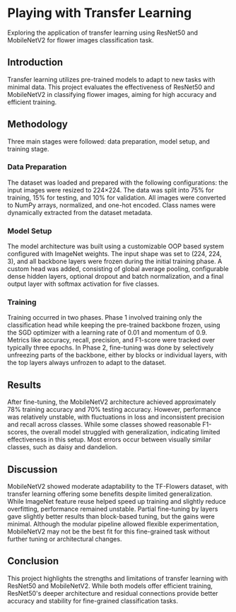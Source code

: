# Playing with Transfer Learning

Exploring the application of transfer learning using ResNet50 and MobileNetV2 for flower images classification task.

## Introduction
Transfer learning utilizes pre-trained models to adapt to new tasks with minimal data. This project evaluates the effectiveness of ResNet50 and MobileNetV2 in classifying flower images, aiming for high accuracy and efficient training.

## Methodology

Three main stages were followed: data preparation, model setup, and training stage.

### Data Preparation
The dataset was loaded and prepared with the following configurations: the input images were resized to 224×224. The data was split into 75% for training, 15% for testing, and 10% for validation. All images were converted to NumPy arrays, normalized, and one-hot encoded. Class names were dynamically extracted from the dataset metadata.

### Model Setup
The model architecture was built using a customizable OOP based system configured with ImageNet weights. The input shape was set to (224, 224, 3), and all backbone layers were frozen during the initial training phase. A custom head was added, consisting of global average pooling, configurable dense hidden layers, optional dropout and batch normalization, and a final output layer with softmax activation for five classes.


### Training
Training occurred in two phases. Phase 1 involved training only the classification head while keeping the pre-trained backbone frozen, using the SGD optimizer with a learning rate of 0.01 and momentum of 0.9. Metrics like accuracy, recall, precision, and F1-score were tracked over typically three epochs.
In Phase 2, fine-tuning was done by selectively unfreezing parts of the backbone, either by blocks or individual layers, with the top layers always unfrozen to adapt to the dataset.
## Results
After fine-tuning, the MobileNetV2 architecture achieved approximately 78% training accuracy and 70% testing accuracy. However, performance was relatively unstable, with fluctuations in loss and inconsistent precision and recall across classes. While some classes showed reasonable F1-scores, the overall model struggled with generalization, indicating limited effectiveness in this setup. Most errors occur between visually similar classes, such as daisy and dandelion.  


## Discussion
MobileNetV2 showed moderate adaptability to the TF-Flowers dataset, with transfer learning offering some benefits despite limited generalization. While ImageNet feature reuse helped speed up training and slightly reduce overfitting, performance remained unstable. Partial fine-tuning by layers gave slightly better results than block-based tuning, but the gains were minimal. Although the modular pipeline allowed flexible experimentation, MobileNetV2 may not be the best fit for this fine-grained task without further tuning or architectural changes. 

## Conclusion

This project highlights the strengths and limitations of transfer learning with ResNet50 and MobileNetV2. While both models offer efficient training, ResNet50's deeper architecture and residual connections provide better accuracy and stability for fine-grained classification tasks.